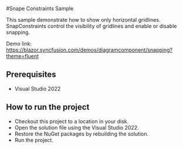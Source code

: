 #Snape Constraints Sample

This sample demonstrate how to show only horizontal gridlines. SnapConstraints control the visibility of gridlines and enable or disable snapping.

Demo link:
https://blazor.syncfusion.com/demos/diagramcomponent/snapping?theme=fluent


## Prerequisites

* Visual Studio 2022

## How to run the project

* Checkout this project to a location in your disk.
* Open the solution file using the Visual Studio 2022.
* Restore the NuGet packages by rebuilding the solution.
* Run the project.
